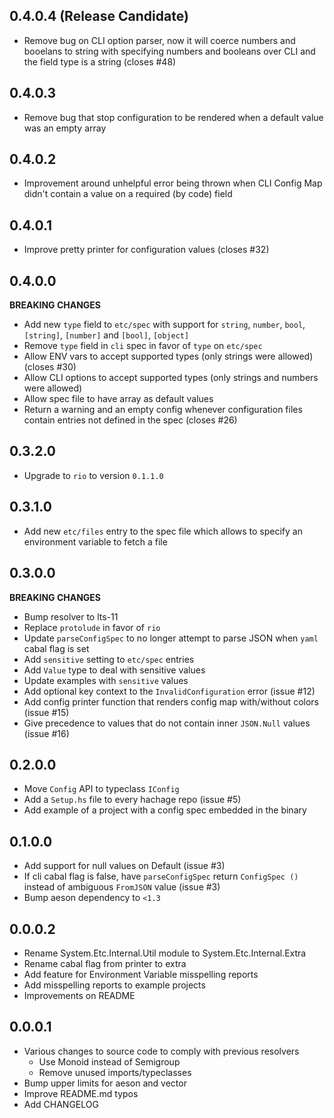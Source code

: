 0.4.0.4 (Release Candidate)
----

* Remove bug on CLI option parser, now it will coerce numbers and
  booelans to string with specifying numbers and booleans over CLI
  and the field type is a string (closes #48)

0.4.0.3
----

* Remove bug that stop configuration to be rendered when a default
  value was an empty array

0.4.0.2
----

* Improvement around unhelpful error being thrown when CLI Config Map didn't
  contain a value on a required (by code) field

0.4.0.1
----

* Improve pretty printer for configuration values (closes #32)

0.4.0.0
----
**BREAKING CHANGES**

* Add new `type` field to `etc/spec` with support for `string`, `number`,
  `bool`, `[string]`, `[number]` and `[bool]`, `[object]`
* Remove `type` field in `cli` spec in favor of `type` on `etc/spec`
* Allow ENV vars to accept supported types (only strings were allowed) (closes #30)
* Allow CLI options to accept supported types (only strings and numbers were allowed)
* Allow spec file to have array as default values
* Return a warning and an empty config whenever configuration files contain
  entries not defined in the spec (closes #26)

0.3.2.0
----

* Upgrade to `rio` to version `0.1.1.0`

0.3.1.0
----

* Add new `etc/files` entry to the spec file which allows to specify an
  environment variable to fetch a file


0.3.0.0
----
**BREAKING CHANGES**

* Bump resolver to lts-11
* Replace `protolude` in favor of `rio`
* Update `parseConfigSpec` to no longer attempt to parse JSON when `yaml` cabal
   flag is set
* Add `sensitive` setting to `etc/spec` entries
* Add `Value` type to deal with sensitive values
* Update examples with `sensitive` values
* Add optional key context to the `InvalidConfiguration` error (issue #12)
* Add config printer function that renders config map with/without colors (issue #15)
* Give precedence to values that do not contain inner `JSON.Null` values (issue #16)

0.2.0.0
----
* Move `Config` API to typeclass `IConfig`
* Add a `Setup.hs` file to every hachage repo (issue #5)
* Add example of a project with a config spec embedded in the binary

0.1.0.0
----
* Add support for null values on Default (issue #3)
* If cli cabal flag is false, have `parseConfigSpec` return `ConfigSpec ()`
  instead of ambiguous `FromJSON` value (issue #3)
* Bump aeson dependency to `<1.3`

0.0.0.2
----
* Rename System.Etc.Internal.Util module to System.Etc.Internal.Extra
* Rename cabal flag from printer to extra
* Add feature for Environment Variable misspelling reports
* Add misspelling reports to example projects
* Improvements on README

0.0.0.1
----
* Various changes to source code to comply with previous resolvers
  * Use Monoid instead of Semigroup
  * Remove unused imports/typeclasses
* Bump upper limits for aeson and vector
* Improve README.md typos
* Add CHANGELOG
